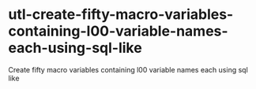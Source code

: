 # utl-create-fifty-macro-variables-containing-l00-variable-names-each-using-sql-like
Create fifty macro variables containing l00 variable names each using sql like 

